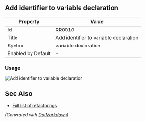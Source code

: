 ## Add identifier to variable declaration

| Property           | Value                                  |
| ------------------ | -------------------------------------- |
| Id                 | RR0010                                 |
| Title              | Add identifier to variable declaration |
| Syntax             | variable declaration                   |
| Enabled by Default | \-                                     |

### Usage

![Add identifier to variable declaration](../../images/refactorings/AddIdentifierToVariableDeclaration.png)

## See Also

* [Full list of refactorings](Refactorings.md)


*\(Generated with [DotMarkdown](http://github.com/JosefPihrt/DotMarkdown)\)*
